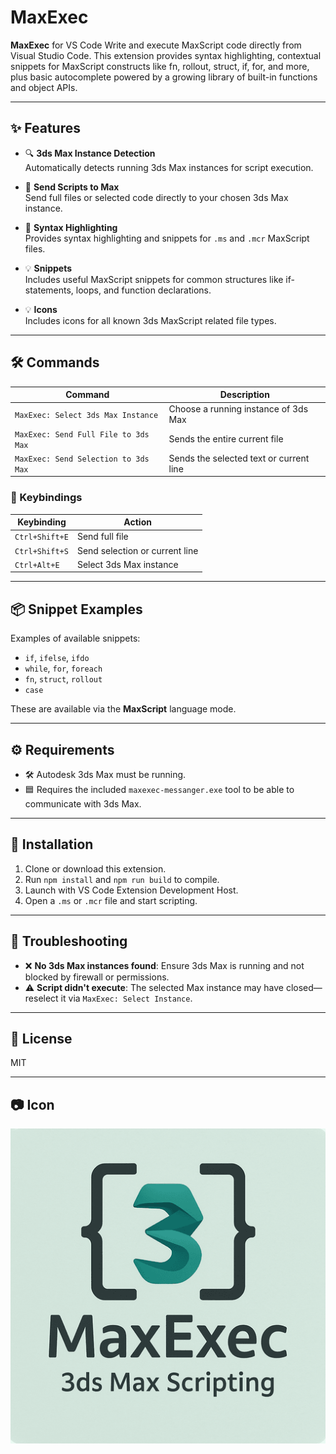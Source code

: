 # MaxExec

**MaxExec** for VS Code
Write and execute MaxScript code directly from Visual Studio Code. This extension provides syntax highlighting, contextual snippets for MaxScript constructs like fn, rollout, struct, if, for, and more, plus basic autocomplete powered by a growing library of built-in functions and object APIs.

---

## ✨ Features

- 🔍 **3ds Max Instance Detection**  
  Automatically detects running 3ds Max instances for script execution.

- 🚀 **Send Scripts to Max**  
  Send full files or selected code directly to your chosen 3ds Max instance.

- 🧠 **Syntax Highlighting**  
  Provides syntax highlighting and snippets for `.ms` and `.mcr` MaxScript files.

- 💡 **Snippets**  
  Includes useful MaxScript snippets for common structures like if-statements, loops, and function declarations.

- 💡 **Icons**  
  Includes icons for all known 3ds MaxScript related file types.
---

## 🛠 Commands

| Command | Description |
|--------|-------------|
| `MaxExec: Select 3ds Max Instance` | Choose a running instance of 3ds Max |
| `MaxExec: Send Full File to 3ds Max` | Sends the entire current file |
| `MaxExec: Send Selection to 3ds Max` | Sends the selected text or current line |

### 🔑 Keybindings

| Keybinding | Action |
|-----------|--------|
| `Ctrl+Shift+E` | Send full file |
| `Ctrl+Shift+S` | Send selection or current line |
| `Ctrl+Alt+E` | Select 3ds Max instance |

---

## 📦 Snippet Examples

Examples of available snippets:

- `if`, `ifelse`, `ifdo`
- `while`, `for`, `foreach`
- `fn`, `struct`, `rollout`
- `case`

These are available via the **MaxScript** language mode.

---

## ⚙ Requirements

- 🛠 Autodesk 3ds Max must be running.
- 🟦 Requires the included `maxexec-messanger.exe` tool to be able to communicate with 3ds Max.

---

## 🔧 Installation

1. Clone or download this extension.
2. Run `npm install` and `npm run build` to compile.
3. Launch with VS Code Extension Development Host.
4. Open a `.ms` or `.mcr` file and start scripting.

---

## 🧪 Troubleshooting

- ❌ **No 3ds Max instances found**: Ensure 3ds Max is running and not blocked by firewall or permissions.
- ⚠ **Script didn't execute**: The selected Max instance may have closed—reselect it via `MaxExec: Select Instance`.

---

## 📄 License

MIT

---

## 📷 Icon

![MaxExec Icon](images/icon.png)